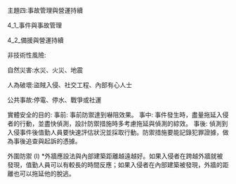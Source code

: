 主題四:事故管理與營運持續

4_1_事件與事故管理

4_2_備援與營運持續

非技術性風險:     

自然災害:水災、火災、地震

人為破壞:盜賊入侵、社交工程、內部有心人士

公共事故:停電、停水、戰爭或社運

實體安全的目的:
事前:
事前防禦達到嚇阻效果。
事中:
事件發生時，盡量拖延入侵者的行動，並盡快偵測，設計防禦措施時多考慮拖延與偵測的綜效。
事後:
偵測到入侵事件後值勤人員要快速評估狀況並採取行動。防禦措施要能記錄犯罪證據，做為事後追查與起訴的憑據。

外圍防禦 (I)
*外牆應設法與內部建築距離越遠越好。如果入侵者在跨越外牆就被發現，值勤人員可以有較長的時間反應；如果入侵者在內部建築被發現，外牆的距離也可以拖延他的脫逃。




